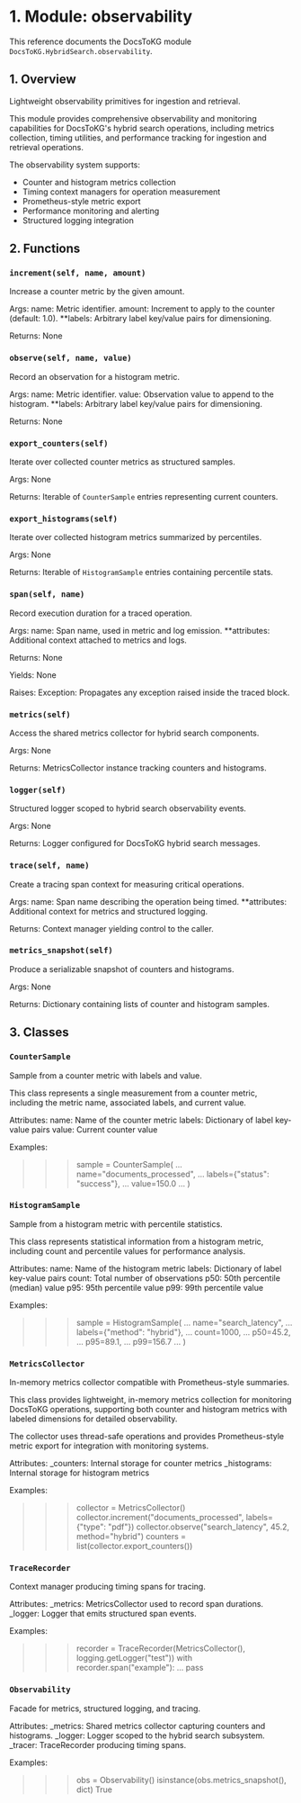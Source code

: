 # 1. Module: observability

This reference documents the DocsToKG module ``DocsToKG.HybridSearch.observability``.

## 1. Overview

Lightweight observability primitives for ingestion and retrieval.

This module provides comprehensive observability and monitoring capabilities
for DocsToKG's hybrid search operations, including metrics collection,
timing utilities, and performance tracking for ingestion and retrieval
operations.

The observability system supports:
- Counter and histogram metrics collection
- Timing context managers for operation measurement
- Prometheus-style metric export
- Performance monitoring and alerting
- Structured logging integration

## 2. Functions

### `increment(self, name, amount)`

Increase a counter metric by the given amount.

Args:
name: Metric identifier.
amount: Increment to apply to the counter (default: 1.0).
**labels: Arbitrary label key/value pairs for dimensioning.

Returns:
None

### `observe(self, name, value)`

Record an observation for a histogram metric.

Args:
name: Metric identifier.
value: Observation value to append to the histogram.
**labels: Arbitrary label key/value pairs for dimensioning.

Returns:
None

### `export_counters(self)`

Iterate over collected counter metrics as structured samples.

Args:
None

Returns:
Iterable of `CounterSample` entries representing current counters.

### `export_histograms(self)`

Iterate over collected histogram metrics summarized by percentiles.

Args:
None

Returns:
Iterable of `HistogramSample` entries containing percentile stats.

### `span(self, name)`

Record execution duration for a traced operation.

Args:
name: Span name, used in metric and log emission.
**attributes: Additional context attached to metrics and logs.

Returns:
None

Yields:
None

Raises:
Exception: Propagates any exception raised inside the traced block.

### `metrics(self)`

Access the shared metrics collector for hybrid search components.

Args:
None

Returns:
MetricsCollector instance tracking counters and histograms.

### `logger(self)`

Structured logger scoped to hybrid search observability events.

Args:
None

Returns:
Logger configured for DocsToKG hybrid search messages.

### `trace(self, name)`

Create a tracing span context for measuring critical operations.

Args:
name: Span name describing the operation being timed.
**attributes: Additional context for metrics and structured logging.

Returns:
Context manager yielding control to the caller.

### `metrics_snapshot(self)`

Produce a serializable snapshot of counters and histograms.

Args:
None

Returns:
Dictionary containing lists of counter and histogram samples.

## 3. Classes

### `CounterSample`

Sample from a counter metric with labels and value.

This class represents a single measurement from a counter metric,
including the metric name, associated labels, and current value.

Attributes:
name: Name of the counter metric
labels: Dictionary of label key-value pairs
value: Current counter value

Examples:
>>> sample = CounterSample(
...     name="documents_processed",
...     labels={"status": "success"},
...     value=150.0
... )

### `HistogramSample`

Sample from a histogram metric with percentile statistics.

This class represents statistical information from a histogram metric,
including count and percentile values for performance analysis.

Attributes:
name: Name of the histogram metric
labels: Dictionary of label key-value pairs
count: Total number of observations
p50: 50th percentile (median) value
p95: 95th percentile value
p99: 99th percentile value

Examples:
>>> sample = HistogramSample(
...     name="search_latency",
...     labels={"method": "hybrid"},
...     count=1000,
...     p50=45.2,
...     p95=89.1,
...     p99=156.7
... )

### `MetricsCollector`

In-memory metrics collector compatible with Prometheus-style summaries.

This class provides lightweight, in-memory metrics collection for
monitoring DocsToKG operations, supporting both counter and histogram
metrics with labeled dimensions for detailed observability.

The collector uses thread-safe operations and provides Prometheus-style
metric export for integration with monitoring systems.

Attributes:
_counters: Internal storage for counter metrics
_histograms: Internal storage for histogram metrics

Examples:
>>> collector = MetricsCollector()
>>> collector.increment("documents_processed", labels={"type": "pdf"})
>>> collector.observe("search_latency", 45.2, method="hybrid")
>>> counters = list(collector.export_counters())

### `TraceRecorder`

Context manager producing timing spans for tracing.

Attributes:
_metrics: MetricsCollector used to record span durations.
_logger: Logger that emits structured span events.

Examples:
>>> recorder = TraceRecorder(MetricsCollector(), logging.getLogger("test"))
>>> with recorder.span("example"):
...     pass

### `Observability`

Facade for metrics, structured logging, and tracing.

Attributes:
_metrics: Shared metrics collector capturing counters and histograms.
_logger: Logger scoped to the hybrid search subsystem.
_tracer: TraceRecorder producing timing spans.

Examples:
>>> obs = Observability()
>>> isinstance(obs.metrics_snapshot(), dict)
True
